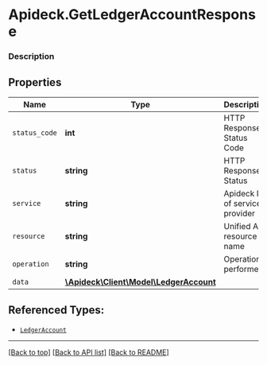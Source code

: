 # Apideck.GetLedgerAccountResponse

### Description

## Properties
Name | Type | Description | Notes
------------ | ------------- | ------------- | -------------
`status_code` | **int** | HTTP Response Status Code | 
`status` | **string** | HTTP Response Status | 
`service` | **string** | Apideck ID of service provider | 
`resource` | **string** | Unified API resource name | 
`operation` | **string** | Operation performed | 
`data` | [**\Apideck\Client\Model\LedgerAccount**](LedgerAccount.md) |  | 





## Referenced Types:





* [`LedgerAccount`](LedgerAccount.md)

---

[[Back to top]](#) [[Back to API list]](../../../../README.md#documentation-for-api-endpoints) [[Back to README]](../../../../README.md)


